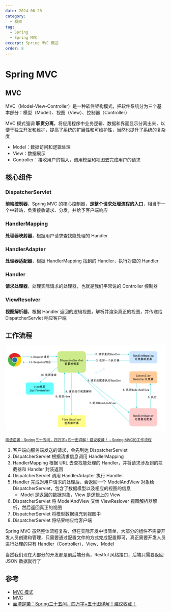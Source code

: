 ```yaml
---
date: 2024-06-20
category:
  - 框架
tag:
  - Spring
  - Spring MVC
excerpt: Spring MVC 概述
order: 8
---
```


# Spring MVC

## MVC

MVC（Model-View-Controller）是一种软件架构模式，把软件系统分为三个基本部分：模型（Model）、视图（View）、控制器（Controller）

MVC 模式强调 **职责分离**，将应用程序中业务逻辑、数据和界面显示分离出来，以便于独立开发和维护，提高了系统的扩展性和可维护性，当然也提升了系统的复杂度

- Model：数据访问和逻辑处理
- View：数据展示
- Controller：接收用户的输入，调用模型和视图去完成用户的请求

## 核心组件

### DispatcherServlet

**前端控制器**，Spring MVC 的核心控制器，**是整个请求处理流程的入口**，相当于一个中转站，负责接收请求、分发，并给予客户端响应

### HandlerMapping

**处理器映射器**，根据用户请求查找能处理的 Handler

### HandlerAdapter

**处理器适配器**，根据 HandlerMapping 找到的 Handler，执行对应的 Handler

### Handler

**请求处理器**，处理实际请求的处理器，也就是我们平常说的 Controller 控制器

### ViewResolver

**视图解析器**，根据 Handler 返回的逻辑视图，解析并渲染真正的视图，并传递给 DispatcherServlet 响应客户端

## 工作流程

![](./md.assets/spring_mvc.png)

<small>[面渣逆袭：Spring三十五问，四万字+五十图详解！建议收藏！ - Spring MVC的工作流程](https://mp.weixin.qq.com/s/Y17S85ntHm_MLTZMJdtjQQ)</small>

1. 客户端向服务端发送的请求，会先到达 DispatcherServlet
2. DispatcherServlet 根据请求信息调用 HandlerMapping
3. HandlerMapping 根据 URL 去查找能处理的 Handler，并将请求涉及到的拦截器和 Handler 封装返回
4. DispatcherServlet 调用 HandlerAdapter 执行 Handler
5. Handler 完成对用户请求的处理后，会返回一个 ModelAndView 对象给 DispatcherServlet，包含了数据模型以及相应的视图的信息
    - Model 是返回的数据对象，View 是逻辑上的 View
6. DispatcherServlet 将 ModelAndView 交给 ViewReslover 视图解析器解析，然后返回真正的视图
7. DispatcherServlet 将模型数据填充到视图中
8. DispatcherServlet 将结果响应给客户端

Spring MVC 虽然整体流程复杂，但在实际开发中很简单，大部分的组件不需要开发人员创建和管理，只需要通过配置文件的方式完成配置即可，真正需要开发人员进行处理的只有 Handler（Controller）、View、Model

当然我们现在大部分的开发都是前后端分离，Restful 风格接口，后端只需要返回 JSON 数据就行了

## 参考

- [MVC 模式](https://www.runoob.com/design-pattern/mvc-pattern.html)
- [MVC](https://zh.wikipedia.org/wiki/MVC)
- [面渣逆袭：Spring三十五问，四万字+五十图详解！建议收藏！](https://mp.weixin.qq.com/s/Y17S85ntHm_MLTZMJdtjQQ)
